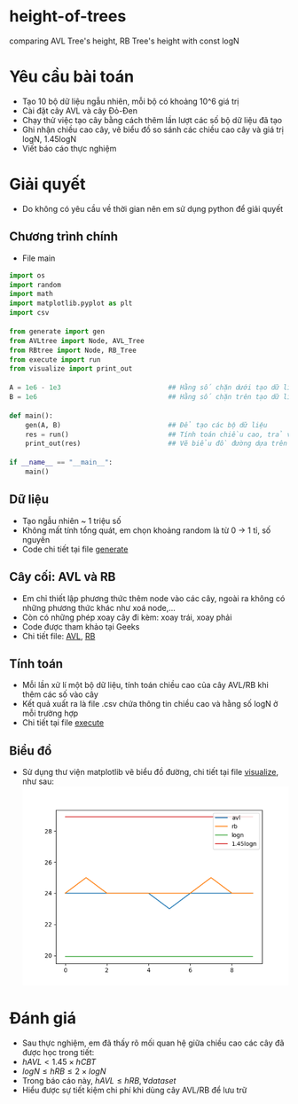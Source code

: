 # height-of-trees
comparing AVL Tree's height, RB Tree's height with const logN

# Yêu cầu bài toán
- Tạo 10 bộ dữ liệu ngẫu nhiên, mỗi bộ có khoảng 10^6 giá trị
- Cài đặt cây AVL và cây Đỏ-Đen
- Chạy thử việc tạo cây bằng cách thêm lần lượt các số bộ dữ liệu đã tạo
- Ghi nhận chiều cao cây, vẽ biểu đồ so sánh các chiều cao cây và giá trị logN, 1.45logN 
- Viết báo cáo thực nghiệm

# Giải quyết
- Do không có yêu cầu về thời gian nên em sử dụng python để giải quyết

## Chương trình chính
- File main
```python
import os
import random
import math
import matplotlib.pyplot as plt
import csv

from generate import gen
from AVLtree import Node, AVL_Tree
from RBtree import Node, RB_Tree
from execute import run
from visualize import print_out

A = 1e6 - 1e3                           ## Hằng số chặn dưới tạo dữ liệu
B = 1e6                                 ## Hằng số chặn trên tạo dữ liệu

def main():
    gen(A, B)                           ## Để tạo các bộ dữ liệu
    res = run()                         ## Tính toán chiều cao, trả về địa chỉ file kết quả (.csv)
    print_out(res)                      ## Vẽ biểu đồ đường dựa trên file kết quả

if __name__ == "__main__":
    main()
```
## Dữ liệu
- Tạo ngẫu nhiên ~ 1 triệu số
- Không mất tính tổng quát, em chọn khoảng random là từ 0 -> 1 tỉ, số nguyên
- Code chi tiết tại file [generate](https://github.com/whynotkimhari/height-of-trees/blob/main/generate.py)

## Cây cối: AVL và RB
- Em chỉ thiết lập phương thức thêm node vào các cây, ngoài ra không có những phương thức khác như xoá node,...
- Còn có những phép xoay cây đi kèm: xoay trái, xoay phải
- Code được tham khảo tại Geeks
- Chi tiết file: [AVL](https://github.com/whynotkimhari/height-of-trees/blob/main/AVLtree.py), [RB](https://github.com/whynotkimhari/height-of-trees/blob/main/RBtree.py)

## Tính toán
- Mỗi lần xử lí một bộ dữ liệu, tính toán chiều cao của cây AVL/RB khi thêm các số vào cây
- Kết quả xuất ra là file .csv chứa thông tin chiều cao và hằng số logN ở mỗi trường hợp
- Chi tiết tại file [execute](https://github.com/whynotkimhari/height-of-trees/blob/main/execute.py)

## Biểu đồ
- Sử dụng thư viện matplotlib vẽ biểu đồ đường, chi tiết tại file [visualize](https://github.com/whynotkimhari/height-of-trees/blob/main/visualize.py), như sau:
![chart](https://github.com/whynotkimhari/height-of-trees/blob/main/chart.png)

# Đánh giá
- Sau thực nghiệm, em đã thấy rõ mối quan hệ giữa chiều cao các cây đã được học trong tiết:
- $hAVL < 1.45 \times hCBT$
- $logN \leqslant hRB \leqslant 2 \times logN$
- Trong báo cáo này, $hAVL \leqslant hRB, \forall dataset$
- Hiểu được sự tiết kiệm chi phí khi dùng cây AVL/RB để lưu trữ
